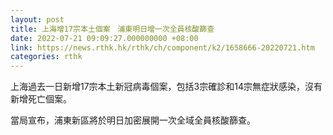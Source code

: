 ```yaml
---
layout: post
title: 上海增17宗本土個案　浦東明日增一次全員核酸篩查
date: 2022-07-21 09:09:27.000000000 +08:00
link: https://news.rthk.hk/rthk/ch/component/k2/1658666-20220721.htm
categories: rthk
---
```


上海過去一日新增17宗本土新冠病毒個案，包括3宗確診和14宗無症狀感染，沒有新增死亡個案。

當局宣布，浦東新區將於明日加密展開一次全域全員核酸篩查。
